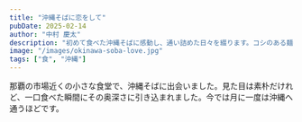 ```yaml
---
title: "沖縄そばに恋をして"
pubDate: 2025-02-14
author: "中村 慶太"
description: "初めて食べた沖縄そばに感動し、通い詰めた日々を綴ります。コシのある麺と優しいスープの魅力とは。"
image: "/images/okinawa-soba-love.jpg"
tags: ["食", "沖縄"]
---
```


那覇の市場近くの小さな食堂で、沖縄そばに出会いました。見た目は素朴だけれど、一口食べた瞬間にその奥深さに引き込まれました。今では月に一度は沖縄へ通うほどです。